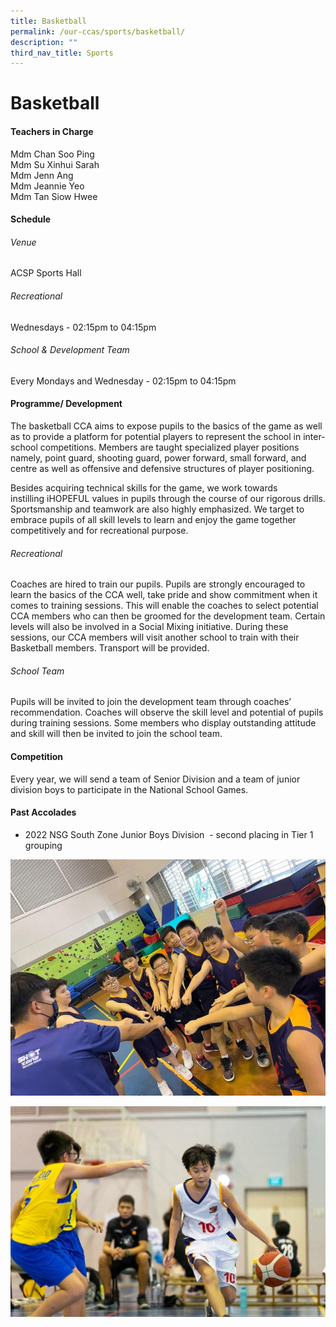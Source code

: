 ```yaml
---
title: Basketball
permalink: /our-ccas/sports/basketball/
description: ""
third_nav_title: Sports
---
```

# **Basketball**

#### **Teachers in Charge**

Mdm Chan Soo Ping <br> Mdm Su Xinhui Sarah <br> Mdm Jenn Ang
 <br> Mdm Jeannie Yeo <br> Mdm Tan Siow Hwee <br> 

#### **Schedule**

###### Venue <br>
ACSP Sports Hall

###### Recreational <br>
Wednesdays - 02:15pm to 04:15pm

###### School  &amp; Development Team <br>
Every Mondays and Wednesday - 02:15pm to 04:15pm <br>

#### **Programme/ Development**

The basketball CCA aims to expose pupils to the basics of the game as well as to provide a platform for potential players to represent the school in inter-school competitions. Members are taught specialized player positions namely, point guard, shooting guard, power forward, small forward, and centre as well as offensive and defensive structures of player positioning.

Besides acquiring technical skills for the game, we work towards instilling&nbsp;iHOPEFUL values in pupils through the course of our rigorous drills. Sportsmanship and teamwork are also highly emphasized. We target to embrace pupils of all skill levels to learn and enjoy the game together competitively and for recreational purpose.

###### Recreational

Coaches are hired to train our pupils. Pupils are strongly encouraged to learn the basics of the CCA well, take pride and show commitment when it comes to training sessions. This will enable the coaches to select potential CCA members who can then be groomed for the development team.&nbsp;Certain levels will also be involved in a Social Mixing initiative. During these sessions, our CCA members will visit another school to train with their Basketball members. Transport will be provided.

###### School Team

Pupils will be invited to join the development team through coaches’ recommendation. Coaches will observe the skill level and potential of pupils during training sessions. Some members who display outstanding attitude and skill will then be invited to join the school team.

	
#### **Competition**

Every year, we will send a team of Senior Division and a team of junior division boys to participate in the National School Games.

#### **Past Accolades**

* 2022 NSG South Zone Junior Boys Division&nbsp; - second placing in Tier 1 grouping


![](/images/basketball%202.jpg)

![](/images/basketball%204.jpg)
